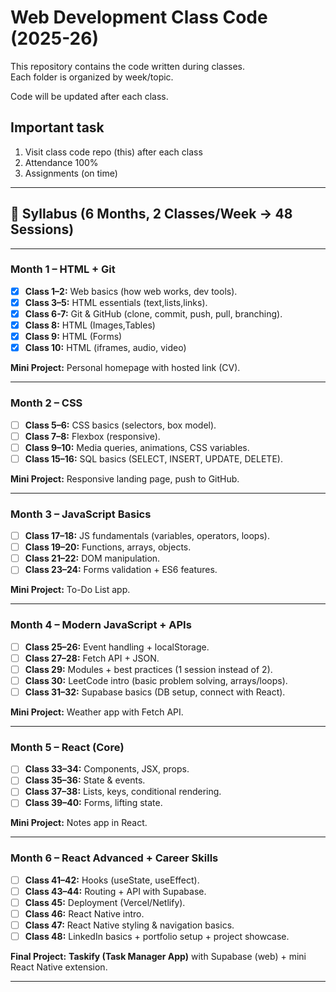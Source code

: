 # Web Development Class Code (2025-26)

This repository contains the code written during classes.  
Each folder is organized by week/topic.

Code will be updated after each class.

## Important task

1. Visit class code repo (this) after each class
2. Attendance 100%
3. Assignments (on time)

---

## 📅 Syllabus (6 Months, 2 Classes/Week → 48 Sessions)

---

### **Month 1 – HTML + Git**

- [x] **Class 1–2:** Web basics (how web works, dev tools).
- [x] **Class 3–5:** HTML essentials (text,lists,links).
- [x] **Class 6-7:** Git & GitHub (clone, commit, push, pull, branching).
- [x] **Class 8:** HTML (Images,Tables)
- [x] **Class 9:** HTML (Forms)
- [x] **Class 10:** HTML (iframes, audio, video)

**Mini Project:** Personal homepage with hosted link (CV).

---

### **Month 2 – CSS**

- [ ] **Class 5–6:** CSS basics (selectors, box model).
- [ ] **Class 7–8:** Flexbox (responsive).
- [ ] **Class 9–10:** Media queries, animations, CSS variables.
- [ ] **Class 15–16:** SQL basics (SELECT, INSERT, UPDATE, DELETE).

**Mini Project:** Responsive landing page, push to GitHub.

---

### **Month 3 – JavaScript Basics**

- [ ] **Class 17–18:** JS fundamentals (variables, operators, loops).
- [ ] **Class 19–20:** Functions, arrays, objects.
- [ ] **Class 21–22:** DOM manipulation.
- [ ] **Class 23–24:** Forms validation + ES6 features.

**Mini Project:** To-Do List app.

---

### **Month 4 – Modern JavaScript + APIs**

- [ ] **Class 25–26:** Event handling + localStorage.
- [ ] **Class 27–28:** Fetch API + JSON.
- [ ] **Class 29:** Modules + best practices (1 session instead of 2).
- [ ] **Class 30:** LeetCode intro (basic problem solving, arrays/loops).
- [ ] **Class 31–32:** Supabase basics (DB setup, connect with React).

**Mini Project:** Weather app with Fetch API.

---

### **Month 5 – React (Core)**

- [ ] **Class 33–34:** Components, JSX, props.
- [ ] **Class 35–36:** State & events.
- [ ] **Class 37–38:** Lists, keys, conditional rendering.
- [ ] **Class 39–40:** Forms, lifting state.

**Mini Project:** Notes app in React.

---

### **Month 6 – React Advanced + Career Skills**

- [ ] **Class 41–42:** Hooks (useState, useEffect).
- [ ] **Class 43–44:** Routing + API with Supabase.
- [ ] **Class 45:** Deployment (Vercel/Netlify).
- [ ] **Class 46:** React Native intro.
- [ ] **Class 47:** React Native styling & navigation basics.
- [ ] **Class 48:** LinkedIn basics + portfolio setup + project showcase.

**Final Project:** **Taskify (Task Manager App)** with Supabase (web) + mini React Native extension.

---
